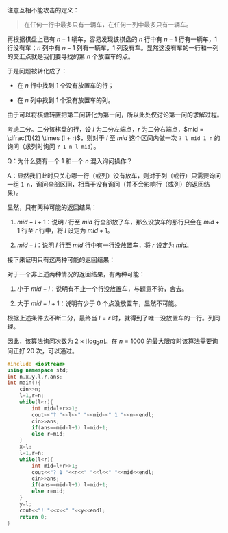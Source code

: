 注意互相不能攻击的定义：

> 在任何一行中最多只有一辆车，在任何一列中最多只有一辆车。

再根据棋盘上已有 $n - 1$ 辆车，容易发现该棋盘的 $n$ 行中有 $n - 1$ 行有一辆车，$1$ 行没有车；$n$ 列中有 $n - 1$ 列有一辆车，$1$ 列没有车。显然这没有车的一行和一列的交汇点就是我们要寻找的第 $n$ 个放置车的点。

于是问题被转化成了：

- 在 $n$ 行中找到 $1$ 个没有放置车的行；

- 在 $n$ 列中找到 $1$ 个没有放置车的列。

由于可以将棋盘转置把第二问转化为第一问，所以此处仅讨论第一问的求解过程。

考虑二分。二分该棋盘的行，设 $l$ 为二分左端点，$r$ 为二分右端点，$mid = \dfrac{1}{2} \times (l + r)$，则对于 $l$ 至 $mid$ 这个区间内做一次 `? l mid 1 n` 的询问（求列时询问 `? 1 n l mid`）。

Q：为什么要有一个 $1$ 和一个 $n$ 混入询问操作？

A：显然我们此时只关心哪一行（或列）没有放车，则对于列（或行）只需要询问一组 `1 n`，询问全部区间，相当于没有询问（并不会影响行（或列）的返回结果）。

显然，只有两种可能的返回结果：

1. $mid - l + 1$：说明 $l$ 行至 $mid$ 行全部放了车，那么没放车的那行只会在 $mid + 1$ 行至 $r$ 行中，将 $l$ 设定为 $mid + 1$。

2. $mid - l$：说明 $l$ 行至 $mid$ 行中有一行没放置车，将 $r$ 设定为 $mid$。

接下来证明只有这两种可能的返回结果：

对于一个非上述两种情况的返回结果，有两种可能：

1. 小于 $mid - l$：说明有不止一个行没放置车，与题意不符，舍去。

2. 大于 $mid - l + 1$：说明有少于 $0$ 个点没放置车，显然不可能。

根据上述条件去不断二分，最终当 $l = r$ 时，就得到了唯一没放置车的一行。列同理。

因此，该算法询问次数为 $2 \times \left\lfloor\log_2n\right\rfloor$。在 $n = 1000$ 的最大限度时该算法需要询问正好 $20$ 次，可以通过。

```cpp
#include <iostream>
using namespace std;
int n,x,y,l,r,ans;
int main(){
	cin>>n;
	l=1,r=n;
	while(l<r){
		int mid=l+r>>1;
		cout<<"? "<<l<<" "<<mid<<" 1 "<<n<<endl;
		cin>>ans;
		if(ans==mid-l+1) l=mid+1;
		else r=mid;
	}
	x=l;
	l=1,r=n;
	while(l<r){
		int mid=l+r>>1;
		cout<<"? 1 "<<n<<" "<<l<<" "<<mid<<endl;
		cin>>ans;
		if(ans==mid-l+1) l=mid+1;
		else r=mid;
	}
	y=l;
	cout<<"! "<<x<<" "<<y<<endl;
	return 0;
} 
```
